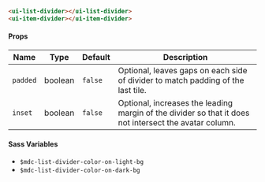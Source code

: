 ```html
<ui-list-divider></ui-list-divider>
<ui-item-divider></ui-item-divider>
```

#### Props

| Name     | Type    | Default | Description                                                                                            |
| -------- | ------- | ------- | ------------------------------------------------------------------------------------------------------ |
| `padded` | boolean | `false` | Optional, leaves gaps on each side of divider to match padding of the last tile.                       |
| `inset`  | boolean | `false` | Optional, increases the leading margin of the divider so that it does not intersect the avatar column. |

#### Sass Variables

- `$mdc-list-divider-color-on-light-bg`
- `$mdc-list-divider-color-on-dark-bg`
